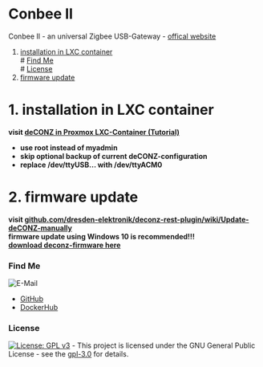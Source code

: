 # Conbee II

Conbee II - an universal Zigbee USB-Gateway - [offical website](https://phoscon.de/de/conbee2)

1. [installation in LXC container](#installation)  
   \# [Find Me](#findme)  
   \# [License](#license)
2. [firmware update](#firmware)

# 1. installation in LXC container <a name="installation"></a>

**visit [deCONZ in Proxmox LXC-Container (Tutorial)](<https://wiki.fhem.de/wiki/Conbee/deCONZ_im_Proxmox_LXC-Container_(Tutorial)>)**

- **use root instead of myadmin**
- **skip optional backup of current deCONZ-configuration**
- **replace /dev/ttyUSB... with /dev/ttyACM0**

# 2. firmware update <a name="firmware"></a>

**visit [github.com/dresden-elektronik/deconz-rest-plugin/wiki/Update-deCONZ-manually](https://github.com/dresden-elektronik/deconz-rest-plugin/wiki/Update-deCONZ-manually)**  
**firmware update using Windows 10 is recommended!!!**   
**[download deconz-firmware here](https://deconz.dresden-elektronik.de/deconz-firmware/)**  

### Find Me <a name="findme"></a>

![E-Mail](https://img.shields.io/badge/E--Mail-executor55%40gmx.de-red)

- [GitHub](https://github.com/3x3cut0r)
- [DockerHub](https://hub.docker.com/u/3x3cut0r)

### License <a name="license"></a>

[![License: GPL v3](https://img.shields.io/badge/License-GPLv3-blue.svg)](https://www.gnu.org/licenses/gpl-3.0) - This project is licensed under the GNU General Public License - see the [gpl-3.0](https://www.gnu.org/licenses/gpl-3.0.en.html) for details.
